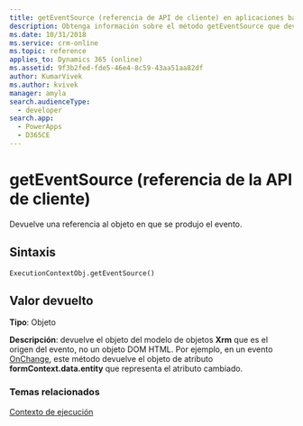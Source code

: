 ```yaml
---
title: getEventSource (referencia de API de cliente) en aplicaciones basadas en modelos | Microsoft Docs
description: Obtenga información sobre el método getEventSource que devuelve una referencia al objeto en el que se produjo el evento.
ms.date: 10/31/2018
ms.service: crm-online
ms.topic: reference
applies_to: Dynamics 365 (online)
ms.assetid: 9f3b2fed-fde5-46e4-8c59-43aa51aa82df
author: KumarVivek
ms.author: kvivek
manager: amyla
search.audienceType:
  - developer
search.app:
  - PowerApps
  - D365CE
---
```

# <a name="geteventsource-client-api-reference"></a>getEventSource (referencia de la API de cliente)



Devuelve una referencia al objeto en que se produjo el evento.

## <a name="syntax"></a>Sintaxis

`ExecutionContextObj.getEventSource()`

## <a name="return-value"></a>Valor devuelto

**Tipo**: Objeto

**Descripción**: devuelve el objeto del modelo de objetos **Xrm** que es el origen del evento, no un objeto DOM HTML. Por ejemplo, en un evento [OnChange](../events/attribute-onchange.md), este método devuelve el objeto de atributo **formContext.data.entity** que representa el atributo cambiado.


### <a name="related-topics"></a>Temas relacionados
[Contexto de ejecución](../execution-context.md)





